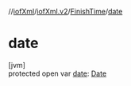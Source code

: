 //[iofXml](../../../index.md)/[iofXml.v2](../index.md)/[FinishTime](index.md)/[date](date.md)

# date

[jvm]\
protected open var [date](date.md): [Date](../-date/index.md)
